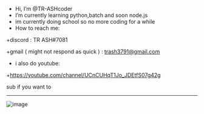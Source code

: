 - Hi, I’m @TR-ASHcoder
- I’m currently learning python,batch and soon node.js
- im currently doing school so no more coding for a while
- How to reach me: 

+discord : TR ASH#7081

+gmail ( might not respond as quick ) : trash3791@gmail.com

- i also do youtube:

+https://youtube.com/channel/UCnCUHqT1Jo_JDEtfS07g42g

sub if you want to









____

![image](https://user-images.githubusercontent.com/90879002/145528101-e83ea6d7-ebb4-4ed7-9cc2-d459c74325e9.png)





